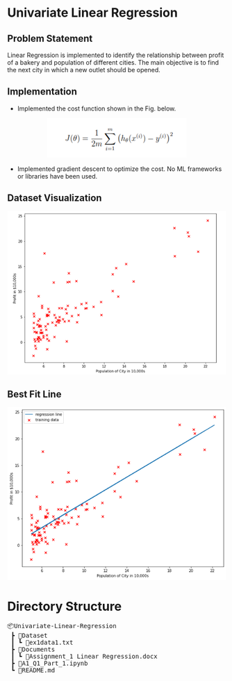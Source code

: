 # Univariate Linear Regression

## Problem Statement

Linear Regression is implemented to identify the relationship between profit of a bakery and population of different cities. The main objective is to find the next city in which a new outlet should be opened.

## Implementation

- Implemented the cost function shown in the Fig. below.

<p align="center">
<img src="/Resources/costFunction.PNG">
</p>

- Implemented gradient descent to optimize the cost. No ML frameworks or libraries have been used.

## Dataset Visualization

<p align="center">
<img src="/Resources/dataset-visualization.PNG">
</p>

## Best Fit Line

<p align="center">
<img src="/Resources/bestFitLine.PNG">
</p>

# Directory Structure

<pre>
📦Univariate-Linear-Regression
 ┣ 📂Dataset
 ┃ ┗ 📜ex1data1.txt
 ┣ 📂Documents
 ┃ ┗ 📜Assignment_1 Linear Regression.docx
 ┣ 📜A1_Q1_Part_1.ipynb
 ┗ 📜README.md
 </pre>
